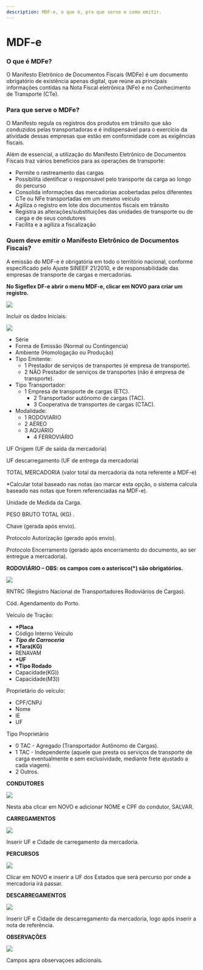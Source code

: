 ```yaml
---
description: MDF-e, o que é, pra que serve e como emitir.
---
```


# MDF-e

### **O que é MDFe?**

O Manifesto Eletrônico de Documentos Fiscais (MDFe) é um documento obrigatório de existência apenas digital, que reúne as principais informações contidas na Nota Fiscal eletrônica (NFe) e no Conhecimento de Transporte (CTe).

### **Para que serve o MDFe?**

O Manifesto regula os registros dos produtos em trânsito que são conduzidos pelas transportadoras e é indispensável para o exercício da atividade dessas empresas que estão em conformidade com as exigências fiscais.

Além de essencial, a utilização do Manifesto Eletrônico de Documentos Fiscais traz vários benefícios para as operações de transporte:

* Permite o rastreamento das cargas
* Possibilita identificar o responsável pelo transporte da carga ao longo do percurso
* Consolida informações das mercadorias acobertadas pelos diferentes CTe ou NFe transportadas em um mesmo veículo
* Agiliza o registro em lote dos documentos fiscais em trânsito
* Registra as alterações/substituições das unidades de transporte ou de carga e de seus condutores
* Facilita e a agiliza a fiscalização

### **Quem deve emitir o Manifesto Eletrônico de Documentos Fiscais?**

A emissão do MDF-e é obrigatória em todo o território nacional, conforme especificado pelo Ajuste SINEEF 21/2010, e de responsabilidade das empresas de transporte de cargas e mercadorias.

**No Sigeflex DF-e abrir o menu MDF-e, clicar em NOVO para criar um registro.**

![](<../../.gitbook/assets/image (1).png>)

Incluir os dados Iniciais:

![](<../../.gitbook/assets/image (2).png>)

* Série
* Forma de Emissão (Normal ou Contingencia)
* Ambiente (Homologação ou Produção)
* Tipo Emitente:
  * 1 Prestador de serviços de transportes (é empresa de transporte).
  * 2 NÃO Prestador de serviços de transportes (não é empresa de transporte).
* Tipo Transportador:
  * 1 Empresa de transporte de cargas (ETC).
    * 2 Transportador autônomo de cargas (TAC).
    * 3 Cooperativa de transportes de cargas (CTAC).
* Modalidade:
  * 1 RODOVIARIO
  * 2 AÉREO
  * 3 AQUÁRIO
    * 4 FERROVIÁRIO

UF Origem (UF de saída da mercadoria)

UF descarregamento (UF de entrega da mercadoria)

TOTAL MERCADORIA (valor total da mercadoria da nota referente a MDF-e)

\*Calcular total baseado nas notas (ao marcar esta opção, o sistema calcula baseado nas notas que forem referenciadas na MDF-e).

Unidade de Medida da Carga.

PESO BRUTO TOTAL (KG) .

Chave (gerada após envio).

Protocolo Autorização (gerado após envio).

Protocolo Encerramento (gerado após encerramento do documento, ao ser entregue a mercadoria).

**RODOVIÁRIO – OBS: os campos com o asterisco(\*) são obrigatórios.**

![](<../../.gitbook/assets/image (3).png>)

RNTRC (Registro Nacional de Transportadores Rodoviários de Cargas).

Cód. Agendamento do Porto.

Veículo de Tração:

* **\*Placa**
* Código Interno Veículo
* _**Tipo de Carroceria**_
* **\*Tara(KG)**
* RENAVAM
* **\*UF**
* **\*Tipo Rodado**
* Capacidade(KG))&#x20;
* Capacidade(M3))&#x20;

Proprietário do veículo:

* CPF/CNPJ
* Nome
* IE
* UF

Tipo Proprietário

* 0 TAC - Agregado (Transportador Autônomo de Cargas).
* 1 TAC - Independente (aquele que presta os serviços de transporte de carga eventualmente e sem exclusividade, mediante frete ajustado a cada viagem).
* 2 Outros.

**CONDUTORES**

![](<../../.gitbook/assets/image (4).png>)

Nesta aba clicar em NOVO e adicionar NOME e CPF do condutor, SALVAR.

**CARREGAMENTOS**

![](<../../.gitbook/assets/image (5).png>)

Inserir UF e Cidade de carregamento da mercadoria.

**PERCURSOS**

![](<../../.gitbook/assets/image (6).png>)

Clicar em NOVO e inserir a UF dos Estados que será percurso por onde a mercadoria irá passar.

**DESCARREGAMENTOS**

![](<../../.gitbook/assets/image (7).png>)

Inserir UF e Cidade de descarregamento da mercadoria, logo após inserir a nota de referência.

**OBSERVAÇÕES**

![](<../../.gitbook/assets/image (8).png>)

Campos apra observaçoes adicionais.
